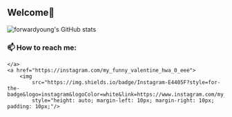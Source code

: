 ## Welcome🤗

![forwardyoung's GitHub stats](https://github-readme-stats.vercel.app/api?username=forwardyoung&show_icons=true&theme=bear)
### 📫 How to reach me: 
    </a>
    <a href="https://instagram.com/my_funny_valentine_hwa_0_eee">
        <img 
            src="https://img.shields.io/badge/Instagram-E4405F?style=for-the-badge&logo=instagram&logoColor=white&link=https://www.instagram.com/my_funny_valentine_hwa_0_eee/"
            style="height: auto; margin-left: 10px; margin-right: 10px; padding: 10px;"/>
